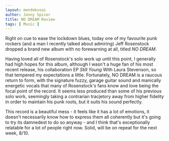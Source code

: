 ```yaml
---
layout: mendokusai
author: Jonny Spicer
title: NO DREAM Review
tags: [ Music ]
---
```

Right on cue to ease the lockdown blues, today one of my favourite punk rockers (and a man I recently talked about
admiring) Jeff Rosenstock dropped a brand new album with no forewarning at all, titled *NO DREAM*.

Having loved all of Rosenstock's solo work up until this point, I generally had high hopes for this album, although
I wasn't a huge fan of his most recent release, his collaboration EP *Still Young* With Laura Stevenson, so that
tempered my expectations a little. Fortunately, NO DREAM is a raucous return to form, with the signature fuzzy,
garage guitar sound and manically energetic vocals that many of Rosenstock's fans know and love being the focal point
of the record. It seems less produced than some of his previous solo work, seemingly taking a contrarian tracjetory
away from higher fidelity in order to maintain his punk roots, but it suits his sound perfectly.

This record is a beautiful mess - it feels like it has a lot of emotions, it doesn't necessarily know how to express
them all coherently but it's going to try its damnedest to do so anyway - and I think that's exceptionally relatable
for a lot of people right now. Solid, will be on repeat for the next week, 8/10.
